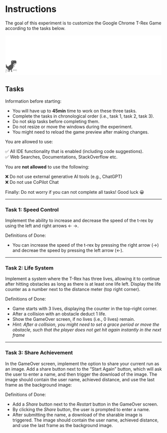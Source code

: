 # Instructions

The goal of this experiment is to customize the Google Chrome T-Rex Game according to the tasks below.

![GOAL](./demo.gif)

## Tasks

Information before starting:
- You will have up to **45min** time to work on these three tasks. 
- Complete the tasks in chronological order (i.e., task 1, task 2, task 3).
- Do not skip tasks before completing them.
- Do not resize or move the windows during the experiment.
- You might need to reload the game preview after making changes.

You are allowed to use:

✅ All IDE functionality that is enabled (including code suggestions). <br/>
✅ Web Searches, Documentations, StackOverflow etc.

You are **not allowed** to use the following:

❌ Do not use external generative AI tools (e.g., ChatGPT) <br/>
❌ Do not use CoPilot Chat


Finally: Do not worry if you can not complete all tasks! Good luck 😀

---

### Task 1: Speed Control

Implement the ability to increase and decrease the speed of the t-rex by using the left and right arrows ← →.


Definitions of Done:

- You can increase the speed of the t-rex by pressing the right arrow (→) and decreae the speed by pressing the left arrow (←).

---

### Task 2: Life System

Implement a system where the T-Rex has three lives, allowing it to continue after hitting obstacles as long as there is at least one life left. Display the life counter as a number next to the distance meter (top right corner).

Definitions of Done:

- Game starts with 3 lives, displaying the counter in the top-right corner.
- After a collision with an obstacle deduct 1 life.
- Show the GameOver screen, if no lives (i.e., 0 lives) remain.
- _Hint: After a collision, you might need to set a grace period or move the obstacle, such that the player does not get hit again instantly in the next frame_

---

### Task 3: Share Achievement

In the GameOver screen, implement the option to share your current run as an image. Add a share button next to the “Start Again” button, which will ask the user to enter a name, and then trigger the download of the image. The image should contain the user name, achieved distance, and use the last frame as the background image:

Definitions of Done:

- Add a _Share_ button next to the _Restart_ button in the GameOver screen.
- By clicking the _Share_ button, the user is prompted to enter a name.
- After submitting the name, a download of the sharable image is triggered. The image should contain the user name, achieved distance, and use the last frame as the background image.
